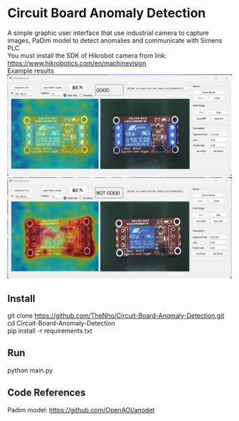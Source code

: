 # Circuit Board Anomaly Detection
A simple graphic user interface that use industrial camera to capture images, PaDim model to detect anomalies and communicate with Simens PLC\
You must install the SDK of Hikrobot camera from link: https://www.hikrobotics.com/en/machinevision \
Example results
![img_good](./assets/good.png)
![img_notgood](./assets/not_good.png)
## Install
git clone https://github.com/TheNho/Circuit-Board-Anomaly-Detection.git \
cd Circuit-Board-Anomaly-Detection \
pip install -r requirements.txt
## Run
python main.py
## Code References
Padim model: https://github.com/OpenAOI/anodet
